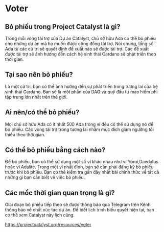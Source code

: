 Voter
======

## Bỏ phiếu trong Project Catalyst là gì?

Trong mỗi vòng tài trợ của Dự án Catalyst, chủ sở hữu Ada có thể bỏ phiếu cho những dự án mà họ muốn được cộng đồng tài trợ. Nói chung, tổng số Ada từ các cử tri sẽ quyết định đề xuất nào sẽ được tài trợ. Các đề xuất được tài trợ sẽ ảnh hưởng đến cách hệ sinh thái Cardano sẽ phát triển theo thời gian.

## Tại sao nên bỏ phiếu?

Là một cử tri, bạn có thể ảnh hưởng đến sự phát triển trong tương lai của hệ sinh thái Cardano. Bạn sẽ là một phần của DAO và quỹ đầu tư mạo hiểm phi tập trung lớn nhất trên thế giới.

## Ai nên/có thể bỏ phiếu?

Mọi chủ sở hữu Ada có ít nhất 500 Ada trong ví đều có thể sử dụng nó để bỏ phiếu. Các vòng tài trợ trong tương lai nhằm mục đích giảm ngưỡng tối thiểu theo thời gian.

## Có thể bỏ phiếu bằng cách nào?

Để bỏ phiếu, bạn có thể sử dụng một số ví khác nhau như ví Yoroi,Daedalus hoặc ví Adalite. Trong một ví nhất định, bạn sẽ cần phải đăng ký bỏ phiếu trước khi bỏ phiếu. Bạn có thể kiểm tra gần đây nhất bài chính thức về tất cả những gì bạn cần biết về việc bỏ phiếu.

## Các mốc thời gian quan trọng là gì?

Giai đoạn bỏ phiếu tiếp theo sẽ được thông báo qua Telegram trên Kênh thông báo về chất xúc tác dự án. Để biết lịch trình biểu quyết hiện tại, bạn có thể xem Catalyst này lịch cũng.

https://projectcatalyst.org/resources/voter
